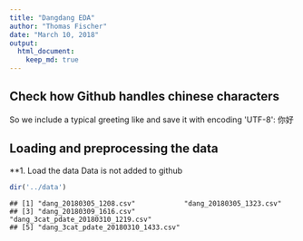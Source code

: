 ```yaml
---
title: "Dangdang EDA"
author: "Thomas Fischer"
date: "March 10, 2018"
output: 
  html_document:
    keep_md: true
---
```



## Check how Github handles chinese characters
So we include a typical greeting like and save it with encoding 'UTF-8':
你好

## Loading and preprocessing the data
**1. Load the data
Data is not added to github

```r
dir('../data')
```

```
## [1] "dang_20180305_1208.csv"            "dang_20180305_1323.csv"           
## [3] "dang_20180309_1616.csv"            "dang_3cat_pdate_20180310_1219.csv"
## [5] "dang_3cat_pdate_20180310_1433.csv"
```
